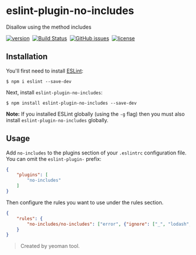 # eslint-plugin-no-includes

Disallow using the method includes

[![version](https://img.shields.io/npm/v/eslint-plugin-no-inculdes.svg "version")](https://www.npmjs.com/package/eslint-plugin-no-inculdes)&nbsp;
[![Build Status](https://img.shields.io/travis/Froguard/eslint-plugin-no-inculdes.svg)](https://travis-ci.org/Froguard/eslint-plugin-no-inculdes)&nbsp;
[![GitHub issues](https://img.shields.io/github/issues/Froguard/eslint-plugin-no-inculdes.svg)](https://github.com/Froguard/eslint-plugin-no-inculdes/issues?q=is%3Aopen+is%3Aissue)&nbsp;
[![license](https://img.shields.io/github/license/froguard/eslint-plugin-no-inculdes.svg)](https://github.com/froguard/eslint-plugin-no-inculdes/blob/master/LICENSE)


## Installation

You'll first need to install [ESLint](http://eslint.org):

```
$ npm i eslint --save-dev
```

Next, install `eslint-plugin-no-includes`:

```
$ npm install eslint-plugin-no-includes --save-dev
```

**Note:** If you installed ESLint globally (using the `-g` flag) then you must also install `eslint-plugin-no-includes` globally.

## Usage

Add `no-includes` to the plugins section of your `.eslintrc` configuration file. You can omit the `eslint-plugin-` prefix:

```json
{
    "plugins": [
        "no-includes"
    ]
}
```


Then configure the rules you want to use under the rules section.

```json
{
    "rules": {
        "no-includes/no-includes": ["error", {"ignore": ["_", "lodash", "underscore"]}],
    }
}
```

> Created by yeoman tool.



